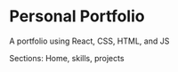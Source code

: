 
# Personal Portfolio

A portfolio using React, CSS, HTML, and JS

Sections: Home, skills, projects
